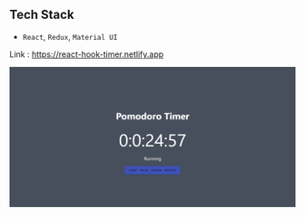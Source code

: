 
## Tech Stack 

- `React`, `Redux`, `Material UI`

Link :  https://react-hook-timer.netlify.app

![glimpse](https://github.com/mayuriwasu1/Pomodoro-Timer/blob/main/public/time.png)


